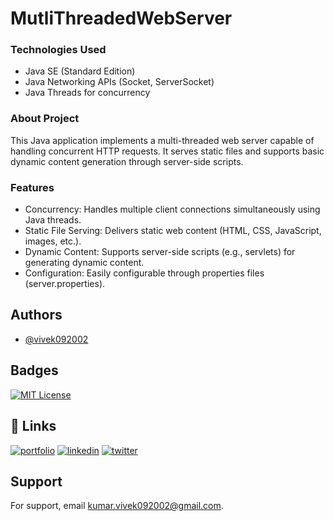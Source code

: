 # MutliThreadedWebServer
### Technologies Used
- Java SE (Standard Edition)
- Java Networking APIs (Socket, ServerSocket)
- Java Threads for concurrency

### About Project
This Java application implements a multi-threaded web server capable of handling concurrent HTTP requests. It serves static files and supports basic dynamic content generation through server-side scripts.

### Features

- Concurrency: Handles multiple client connections simultaneously using Java threads.
- Static File Serving: Delivers static web content (HTML, CSS, JavaScript, images, etc.).
- Dynamic Content: Supports server-side scripts (e.g., servlets) for generating dynamic content.
- Configuration: Easily configurable through properties files (server.properties).





## Authors

- [@vivek092002](https://github.com/vivek092002)


## Badges

[![MIT License](https://img.shields.io/badge/License-MIT-green.svg)](https://choosealicense.com/licenses/mit/)



## 🔗 Links
[![portfolio](https://img.shields.io/badge/my_portfolio-000?style=for-the-badge&logo=ko-fi&logoColor=white)](https://katherineoelsner.com/)
[![linkedin](https://img.shields.io/badge/linkedin-0A66C2?style=for-the-badge&logo=linkedin&logoColor=white)](https://www.linkedin.com/)
[![twitter](https://img.shields.io/badge/twitter-1DA1F2?style=for-the-badge&logo=twitter&logoColor=white)](https://twitter.com/)


## Support

For support, email kumar.vivek092002@gmail.com.


